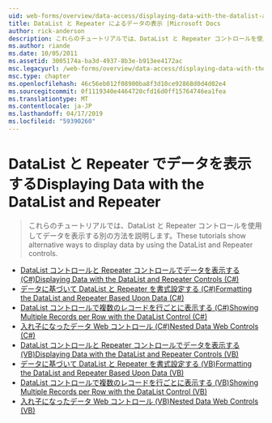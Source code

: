 ```yaml
---
uid: web-forms/overview/data-access/displaying-data-with-the-datalist-and-repeater/index
title: DataList と Repeater によるデータの表示 |Microsoft Docs
author: rick-anderson
description: これらのチュートリアルでは、DataList と Repeater コントロールを使用してデータを表示する別の方法を説明します。
ms.author: riande
ms.date: 10/05/2011
ms.assetid: 3005174a-ba3d-4937-8b3e-b913ee4172ac
msc.legacyurl: /web-forms/overview/data-access/displaying-data-with-the-datalist-and-repeater
msc.type: chapter
ms.openlocfilehash: 46c56eb012f08900ba8f3d10ce92868d0d4d02e4
ms.sourcegitcommit: 0f1119340e4464720cfd16d0ff15764746ea1fea
ms.translationtype: MT
ms.contentlocale: ja-JP
ms.lasthandoff: 04/17/2019
ms.locfileid: "59390260"
---
```

# <a name="displaying-data-with-the-datalist-and-repeater"></a><span data-ttu-id="96a5a-103">DataList と Repeater でデータを表示する</span><span class="sxs-lookup"><span data-stu-id="96a5a-103">Displaying Data with the DataList and Repeater</span></span>

> <span data-ttu-id="96a5a-104">これらのチュートリアルでは、DataList と Repeater コントロールを使用してデータを表示する別の方法を説明します。</span><span class="sxs-lookup"><span data-stu-id="96a5a-104">These tutorials show alternative ways to display data by using the DataList and Repeater controls.</span></span>


- [<span data-ttu-id="96a5a-105">DataList コントロールと Repeater コントロールでデータを表示する (C#)</span><span class="sxs-lookup"><span data-stu-id="96a5a-105">Displaying Data with the DataList and Repeater Controls (C#)</span></span>](displaying-data-with-the-datalist-and-repeater-controls-cs.md)
- [<span data-ttu-id="96a5a-106">データに基づいて DataList と Repeater を書式設定する (C#)</span><span class="sxs-lookup"><span data-stu-id="96a5a-106">Formatting the DataList and Repeater Based Upon Data (C#)</span></span>](formatting-the-datalist-and-repeater-based-upon-data-cs.md)
- [<span data-ttu-id="96a5a-107">DataList コントロールで複数のレコードを行ごとに表示する (C#)</span><span class="sxs-lookup"><span data-stu-id="96a5a-107">Showing Multiple Records per Row with the DataList Control (C#)</span></span>](showing-multiple-records-per-row-with-the-datalist-control-cs.md)
- [<span data-ttu-id="96a5a-108">入れ子になったデータ Web コントロール (C#)</span><span class="sxs-lookup"><span data-stu-id="96a5a-108">Nested Data Web Controls (C#)</span></span>](nested-data-web-controls-cs.md)
- [<span data-ttu-id="96a5a-109">DataList コントロールと Repeater コントロールでデータを表示する (VB)</span><span class="sxs-lookup"><span data-stu-id="96a5a-109">Displaying Data with the DataList and Repeater Controls (VB)</span></span>](displaying-data-with-the-datalist-and-repeater-controls-vb.md)
- [<span data-ttu-id="96a5a-110">データに基づいて DataList と Repeater を書式設定する (VB)</span><span class="sxs-lookup"><span data-stu-id="96a5a-110">Formatting the DataList and Repeater Based Upon Data (VB)</span></span>](formatting-the-datalist-and-repeater-based-upon-data-vb.md)
- [<span data-ttu-id="96a5a-111">DataList コントロールで複数のレコードを行ごとに表示する (VB)</span><span class="sxs-lookup"><span data-stu-id="96a5a-111">Showing Multiple Records per Row with the DataList Control (VB)</span></span>](showing-multiple-records-per-row-with-the-datalist-control-vb.md)
- [<span data-ttu-id="96a5a-112">入れ子になったデータ Web コントロール (VB)</span><span class="sxs-lookup"><span data-stu-id="96a5a-112">Nested Data Web Controls (VB)</span></span>](nested-data-web-controls-vb.md)
